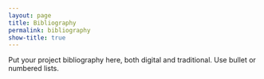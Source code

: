 ```yaml
---
layout: page
title: Bibliography
permalink: bibliography
show-title: true
---
```


Put your project bibliography here, both digital and traditional. Use bullet or numbered lists.